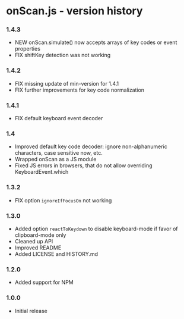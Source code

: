 # onScan.js - version history

### 1.4.3

- NEW onScan.simulate() now accepts arrays of key codes or event properties
- FIX shiftKey detection was not working

### 1.4.2

- FIX missing update of min-version for 1.4.1
- FIX further improvements for key code normalization

### 1.4.1

- FIX default keyboard event decoder

### 1.4

- Improved default key code decoder: ignore non-alphanumeric characters, case sensitive now, etc.
- Wrapped onScan as a JS module
- Fixed JS errors in browsers, that do not allow overriding KeyboardEvent.which

### 1.3.2

- FIX option `ignoreIfFocusOn` not working

### 1.3.0

- Added option `reactToKeydown` to disable keyboard-mode if favor of clipboard-mode only
- Cleaned up API
- Improved README
- Added LICENSE and HISTORY.md

### 1.2.0

- Added support for NPM

### 1.0.0

- Initial release

